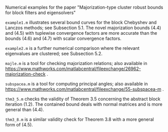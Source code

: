 
Numerical examples for the paper "Majorization-type cluster robust bounds for block filters and eigensolvers"

`example1.m` illustrates several bound curves for the block Chebyshev and Lanczos methods; see Subsection 5.1. The novel majorization bounds (4.4) and (4.5) with tuplewise convergence factors are more accurate than the bounds (4.6) and (4.7) with scalar convergence factors.

`example2.m` is a further numerical comparison where the relevant eigenvalues are clustered; see Subsection 5.2. 

`majle.m` is a tool for checking majorization relations; also available in https://www.mathworks.com/matlabcentral/fileexchange/26962-majorization-check .

`subspacea.m` is a tool for computing principal angles; also available in https://www.mathworks.com/matlabcentral/fileexchange/55-subspacea-m .

`thm3_5.m` checks the validity of Theorem 3.5 concerning the abstract block iteration (1.2). The contained bound deals with normal matrices and is more general than (4.4).

`thm3_8.m` is a similar validity check for Theorem 3.8 with a more general form of (4.5).
